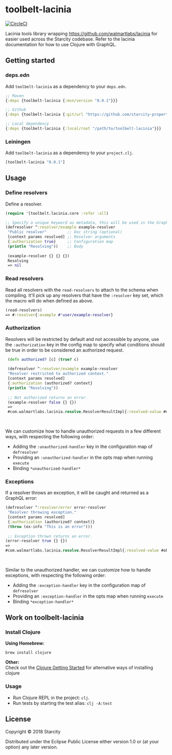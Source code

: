 # toolbelt-lacinia
[![CircleCI](https://circleci.com/gh/starcity-properties/toolbelt-lacinia.svg?style=svg&circle-token=c24540633a95aa3de4c076910850c088ddfc4e88)](https://circleci.com/gh/starcity-properties/toolbelt-lacinia)

Lacinia tools library wrapping https://github.com/walmartlabs/lacinia for easier used across the Starcity codebase. Refer to the lacinia documentation for how to use Clojure with GraphQL.

## Getting started
### deps.edn
Add `toolbelt-lacinia` as a dependency to your `deps.edn`.
```clojure
;; Maven
{:deps {toolbelt-lacinia {:mvn/version "0.0.1"}}}

;; Github
{:deps {toolbelt-lacinia {:git/url "https://github.com/starcity-properties/toolbelt-lacinia.git" :sha <some-sha>}}}

;; Local dependency
{:deps {toolbelt-lacinia {:local/root "/path/to/toolbelt-lacinia"}}}
```
### Leiningen
Add `toolbelt-lacinia` as a dependency to your `project.clj`.
```clojure
[toolbelt-lacinia "0.0.1"]
```

## Usage
### Define resolvers
Define a resolver.
```clojure 
(require '[toolbelt.lacinia.core :refer :all)

;; Specify a unique keyword as metadata, this will be used in the GraphQL schema.
(defresolver ^:resolver/example example-resolver
 "Public resolver"         ;; Doc string (optional)
 [context params resolved] ;; Resolver arguments
 {:authorization true}     ;; Configuration map
 (println "Resolving"))    ;; Body
 
 (example-resolver {} {} {})
 Resolving
 => nil

```
### Read resolvers
Read all resolvers with the `read-resolvers` to attach to the schema when compiling. It'll pick up any resolvers that have the `:resolver` key set, which the macro will do when defined as above.
```clojure
(read-resolvers)
=> #:resolver{:example #'user/example-resolver}
```

### Authorization
Resolvers will be restricted by default and not accessible by anyone, use the `:authorization` key in the config map to specify what conditions should be true in order to be considered an authorized request.

```clojure
 (defn authorized? [c] (true? c)
 
 (defresolver ^:resolver/example example-resolver
 "Resolver restricted to authorized context."
 [context params resolved]
 {:authorization (authorized? context}
 (println "Resolving"))
 
 ;; Not authorized returns an error.
 (example-resolver false {} {})
 =>
 #com.walmartlabs.lacinia.resolve.ResolverResultImpl{:resolved-value #object[com.walmartlabs.lacinia.resolve$with_error$reify__1391
                                                                            0x492b2b77
                                                                            "com.walmartlabs.lacinia.resolve$with_error$reify__1391@492b2b77"]}
```

We can customize how to handle unauthorized requests in a few different ways, with respecting the following order:
- Adding the `:unauthorized-handler` key in the configuration map of `defresolver`
- Providing an `:unauthorized-handler` in the opts map when running `execute`
- Binding `*unauthorized-handler*`


### Exceptions
If a resolver throws an exception, it will be caught and returned as a GraphQL error: 
```clojure
(defresolver ^:resolver/error error-resolver
 "Resolver throwing exception."
 [context params resolved]
 {:authorization (authorized? context)}
 (throw (ex-info "This is an error")))
 
 ;; Exception thrown returns an error.
(error-resolver true {} {})
=>
#com.walmartlabs.lacinia.resolve.ResolverResultImpl{:resolved-value #object[com.walmartlabs.lacinia.resolve$with_error$reify__1747
                                                                            0x610b87b1
                                                                            "com.walmartlabs.lacinia.resolve$with_error$reify__1747@610b87b1"]}
```
Similar to the unauthorized handler, we can customize how to handle exceptions, with respecting the following order:
- Adding the `:exception-handler` key in the configuration map of `defresolver`
- Providing an `:exception-handler` in the opts map when running `execute`
- Binding `*exception-handler*`


## Work on toolbelt-lacinia
### Install Clojure
**Using Homebrew:**
```
brew install clojure
```
**Other:**  
Check out the [Clojure Getting Started](https://clojure.org/guides/getting_started) for alternative ways of installing clojure

### Usage
- Run Clojure REPL in the project: `clj`.
- Run tests by starting the test alias: `clj -A:test`


## License

Copyright © 2018 Starcity

Distributed under the Eclipse Public License either version 1.0 or (at
your option) any later version.
